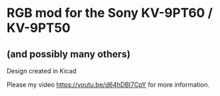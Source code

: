 # RGB mod for the Sony KV-9PT60 / KV-9PT50
## (and possibly many others)

Design created in Kicad

Please my video https://youtu.be/d64hDBI7CpY for more information. 
